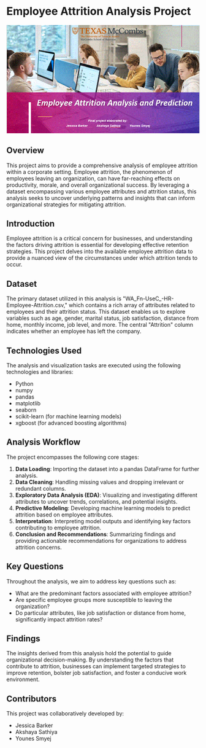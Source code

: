 # Employee Attrition Analysis Project
![Project Image](https://github.com/jessicabarker51/project4_group4/blob/f21c374452858775bd537b87ba9d201ad7f5098e/Img/readme%20img.GIF)

## Overview

This project aims to provide a comprehensive analysis of employee attrition within a corporate setting. Employee attrition, the phenomenon of employees leaving an organization, can have far-reaching effects on productivity, morale, and overall organizational success. By leveraging a dataset encompassing various employee attributes and attrition status, this analysis seeks to uncover underlying patterns and insights that can inform organizational strategies for mitigating attrition.

## Introduction

Employee attrition is a critical concern for businesses, and understanding the factors driving attrition is essential for developing effective retention strategies. This project delves into the available employee attrition data to provide a nuanced view of the circumstances under which attrition tends to occur.

## Dataset

The primary dataset utilized in this analysis is "WA_Fn-UseC_-HR-Employee-Attrition.csv," which contains a rich array of attributes related to employees and their attrition status. This dataset enables us to explore variables such as age, gender, marital status, job satisfaction, distance from home, monthly income, job level, and more. The central "Attrition" column indicates whether an employee has left the company.

## Technologies Used

The analysis and visualization tasks are executed using the following technologies and libraries:

- Python
- numpy
- pandas
- matplotlib
- seaborn
- scikit-learn (for machine learning models)
- xgboost (for advanced boosting algorithms)

## Analysis Workflow

The project encompasses the following core stages:

1. **Data Loading**: Importing the dataset into a pandas DataFrame for further analysis.
2. **Data Cleaning**: Handling missing values and dropping irrelevant or redundant columns.
3. **Exploratory Data Analysis (EDA)**: Visualizing and investigating different attributes to uncover trends, correlations, and potential insights.
4. **Predictive Modeling**: Developing machine learning models to predict attrition based on employee attributes.
5. **Interpretation**: Interpreting model outputs and identifying key factors contributing to employee attrition.
6. **Conclusion and Recommendations**: Summarizing findings and providing actionable recommendations for organizations to address attrition concerns.

## Key Questions

Throughout the analysis, we aim to address key questions such as:

- What are the predominant factors associated with employee attrition?
- Are specific employee groups more susceptible to leaving the organization?
- Do particular attributes, like job satisfaction or distance from home, significantly impact attrition rates?

## Findings

The insights derived from this analysis hold the potential to guide organizational decision-making. By understanding the factors that contribute to attrition, businesses can implement targeted strategies to improve retention, bolster job satisfaction, and foster a conducive work environment.

## Contributors

This project was collaboratively developed by:

- Jessica Barker
- Akshaya Sathiya
- Younes Smyej




